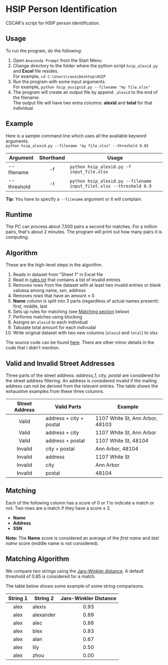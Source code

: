 # HSIP Person Identification
CSCAR's script for HSIP person identification.

## Usage
To run the program, do the following:
1. Open `Anaconda Prompt` from the Start Menu
2. Change directory to the folder where the python script `hsip_alexid.py` and **Excel** file resides.  
For example, `cd C:\Users\caoa\Desktop\HSIP`
3. Run the program with some input arguments.  
For example, `python hsip_assignid.py --filename "my file.xlsx"`
4. The program will create an output file by append `_alexid` to the end of the filename.  
The output file will have two extra columns: **alexid** and **total** for that individual.

## Example
Here is a sample command line which uses all the available keyword arguments.  
`python hsip_alexid.py --filename "my file.xlsx" --threshold 0.85`

Argument|Shorthand|Usage
---|:---:|---
--filename|-f|`python hsip_alexid.py -f input_file.xlsx`
--threshold|-t|`python hsip_alexid.py --filename input_filet.xlsx --threshold 0.9`

**Tip:** You have to specify a `--filename` argument or it will complain.

## Runtime
The PC can process about 7,500 pairs a second for matches. For a million pairs, that's about 2 minutes. The program will print out how many pairs it is computing.

## Algorithm
These are the high-level steps in the algorithm.
1. Reads in dataset from "Sheet 1" in Excel file
2. Read in [rules.txt](rules.txt) that contains a list of invalid entries
3. Removes rows from the dataset with at least two invalid entries or blank valuesa among name, ssn, address
4. Removes rows that have an amount ≤ 0
5. **Name** column is split into 3 parts (regardless of actual names present): first, middle, last
5. Sets up rules for matching (see [Matching section](#matching) below)
6. Performs matches using blocking
7. Assigns an `alexid` to each individual
8. Tabulate total amount for each indivudal
9. Write original dataset with two new columns (`alexid` and `total`) to xlsx

The source code can be found [here](hsip_alexid.py). There are other minor details in the code that I didn't mention. 

## Valid and Invalid Street Addresses
Three parts of the street address: *address_1, city, postal* are considered for the street address filtering.
An address is considered invalid if the mailing address can not be derived from the relevant entries. The table shows the exhaustive examples from these three columns.

Street Address|Valid Parts|Example
:---:|---|---
Valid|address + city + postal|1107 White St, Ann Arbor, 48103
Valid|address + city|1107 White St, Ann Arbor
Valid|address + postal|1107 White St, 48104
Invalid|city + postal|Ann Arbor, 48104
Invalid|address|1107 White St
Invalid|city|Ann Arbor
Invalid|postal|48104

## Matching
Each of the following column has a score of 0 or 1 to indicate a match or not. Two rows are a match if they have a score ≥ 2.
- **Name**
- **Address**
- **SSN**

**Note:** The **Name** score is considered an average of the *first name* and *last name* score (middle name is not considered).

## Matching Algorithm
We compare two strings using the [Jaro-Winkler distance](https://en.wikipedia.org/wiki/Jaro%E2%80%93Winkler_distance). A default threshold of 0.85 is considered for a match.

The table below shows some example of some string comparisons.

String 1|String 2|Jaro-Winkler Distance
:---:|---|:---:
alex|alexis|0.93
alex|alexander|0.89
alex|alec|0.88
alex|blex|0.83
alex|alan|0.67
alex|lily|0.50
alex|zhou|0.00

